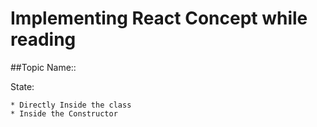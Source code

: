 # Implementing React Concept while reading

##Topic Name::

State:

    * Directly Inside the class
    * Inside the Constructor

